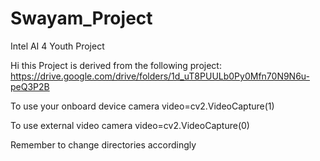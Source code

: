 # Swayam_Project
Intel AI 4 Youth Project

Hi this Project is derived from the following project:
https://drive.google.com/drive/folders/1d_uT8PUULb0Py0Mfn70N9N6u-peQ3P2B


To use your onboard device camera
video=cv2.VideoCapture(1)

To use external video camera
video=cv2.VideoCapture(0)

Remember to change directories accordingly

